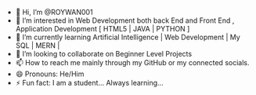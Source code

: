 - 👋 Hi, I’m @ROYWAN001
- 👀 I’m interested in Web Development both back End and Front End , Application Development [ HTML5 | JAVA | PYTHON ]
- 🌱 I’m currently learning Artificial Intelligence | Web Development | My SQL | MERN | 
- 💞️ I’m looking to collaborate on Beginner Level Projects
- 📫 How to reach me mainly through my GitHub or my connected socials.
- 😄 Pronouns: He/Him
- ⚡ Fun fact: I am a student... Always learning...

<!---
ROYWAN001/ROYWAN001 is a ✨ special ✨ repository because its `README.md` (this file) appears on your GitHub profile.
You can click the Preview link to take a look at your changes.
--->

